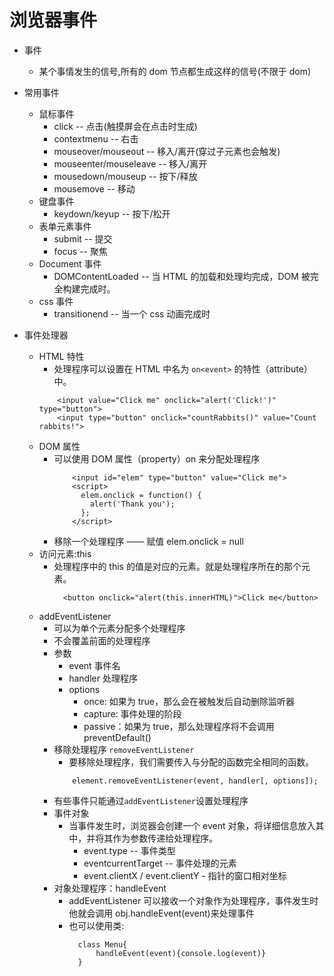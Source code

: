 # 浏览器事件

- 事件

  - 某个事情发生的信号,所有的 dom 节点都生成这样的信号(不限于 dom)

- 常用事件

  - 鼠标事件
    - click -- 点击(触摸屏会在点击时生成)
    - contextmenu -- 右击
    - mouseover/mouseout -- 移入/离开(穿过子元素也会触发)
    - mouseenter/mouseleave -- 移入/离开
    - mousedown/mouseup -- 按下/释放
    - mousemove -- 移动
  - 键盘事件
    - keydown/keyup -- 按下/松开
  - 表单元素事件
    - submit -- 提交
    - focus -- 聚焦
  - Document 事件
    - DOMContentLoaded -- 当 HTML 的加载和处理均完成，DOM 被完全构建完成时。
  - css 事件
    - transitionend -- 当一个 css 动画完成时

- 事件处理器
  - HTML 特性
    - 处理程序可以设置在 HTML 中名为 `on<event>` 的特性（attribute）中。
    ```
        <input value="Click me" onclick="alert('Click!')" type="button">
        <input type="button" onclick="countRabbits()" value="Count rabbits!">
    ```
  - DOM 属性
    - 可以使用 DOM 属性（property）on<event> 来分配处理程序
      ```
          <input id="elem" type="button" value="Click me">
          <script>
            elem.onclick = function() {
              alert('Thank you');
            };
          </script>
      ```
    - 移除一个处理程序 —— 赋值 elem.onclick = null
  - 访问元素:this
    - 处理程序中的 this 的值是对应的元素。就是处理程序所在的那个元素。
      ```
        <button onclick="alert(this.innerHTML)">Click me</button>
      ```
  - addEventListener
    - 可以为单个元素分配多个处理程序
    - 不会覆盖前面的处理程序
    - 参数
      - event 事件名
      - handler 处理程序
      - options
        - once: 如果为 true，那么会在被触发后自动删除监听器
        - capture: 事件处理的阶段
        - passive：如果为 true，那么处理程序将不会调用 preventDefault()
    - 移除处理程序 `removeEventListener`
      - 要移除处理程序，我们需要传入与分配的函数完全相同的函数。
      ```
          element.removeEventListener(event, handler[, options]);
      ```
    - 有些事件只能通过`addEventListener`设置处理程序
    - 事件对象
      - 当事件发生时，浏览器会创建一个 event 对象，将详细信息放入其中，并将其作为参数传递给处理程序。
        - event.type -- 事件类型
        - eventcurrentTarget -- 事件处理的元素
        - event.clientX / event.clientY - 指针的窗口相对坐标
    - 对象处理程序：handleEvent
      - addEventListener 可以接收一个对象作为处理程序，事件发生时他就会调用 obj.handleEvent(event)来处理事件
      - 也可以使用类:
        ```
          class Menu{
              handleEvent(event){console.log(event)}
          }
        ```

